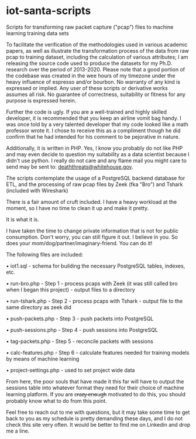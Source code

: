 # iot-santa-scripts
Scripts for transforming raw packet capture ("pcap") files to machine learning training data sets

To facilitate the verification of the methodologies used in various academic papers, as well as illustrate the transformation process of the data from raw pcap to training dataset, including the calculation of various attributes; I am releasing the source code used to produce the datasets for my Ph.D. research over the period of 2013-2020.  Please note that a good portion of the codebase was created in the wee hours of my timezone under the heavy influence of espresso and/or bourbon.  No warranty of any kind is expressed or implied. Any user of these scripts or derivative works assumes all risk.  No guarantee of correctness, suitability or fitness for any purpose is expressed herein.

Further the code is ugly.  If you are a well-trained and highly skilled developer, it is recommended that you keep an airline vomit bag handy.  I was once told by a very talented developer that my code looked like a math professor wrote it.  I chose to receive this as a compliment though he did confirm that he had intended for his comment to be pejorative in nature.

Additionally, it is written in PHP.  Yes, I know you probably do not like PHP and may even decide to question my suitability as a data scientist because I didn't use python.  I really do not care and any flame mail you might care to send may be sent to: deaththreats@whitehouse.gov.

The scripts contemplate the usage of a PostgreSQL backend database for ETL, and the processing of raw pcap files by Zeek (fka "Bro") and Tshark (included with Wireshark)

There is a fair amount of cruft included.  I have a heavy workload at the moment, so I have no time to clean it up and make it pretty.  

It is what it is. 

I have taken the time to change private information that is not for public consumption.  Don't worry, you can still figure it out. I believe in you. So does your mom/dog/partner/imaginary-friend.  You can do it!

The following files are included:

•	iot1.sql - schema for building the necessary PostgreSQL tables, indexes, etc.

•	run-bro.php - Step 1 - process pcaps with Zeek (it was still called bro when I began this project) - output files to a directory

•	run-tshark.php - Step 2 - process pcaps with Tshark - output file to the same directory as zeek did

•	push-packets.php - Step 3 - push packets into PostgreSQL

•	push-sessions.php - Step 4 - push sessions into PostgreSQL

•	tag-packets.php - Step 5 - reconcile packets with sessions

•	calc-features.php - Step 6 - calculate features needed for training models by means of machine learning

•	project-settings.php - used to set project wide data

From here, the poor souls that have made it this far will have to output the sessions table into whatever format they need for their choice of machine learning platform.  If you are c̵r̵a̵z̵y̵ ̵e̵n̵o̵u̵g̵h̵ motivated to do this, you should probably know what to do from this point.

Feel free to reach out to me with questions, but it may take some time to get back to you as my schedule is pretty demanding these days, and I do not check this site very often.  It would be better to find me on Linkedin and drop me a line.
